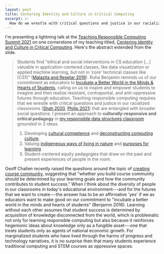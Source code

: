 ```yaml
---
layout: post
title: Centering Identity and Culture in Critical Computing
excerpt: >-
  How do we wrestle with critical questions and justice in our racialized classrooms?
---
```


I'm presenting a lightning talk at the [Teaching Responsible Computing Summit 2021](https://foundation.mozilla.org/en/blog/teaching-responsible-computing-summit-2021/) on one cornerstone of my teaching titled, [Centering Identity and Culture in Critical Computing](https://docs.google.com/presentation/d/1HBM4eo-EqYWTPyMZzZbS8bmcUeA7Hcz7heV2loP6GUM/edit?pli=1#slide=id.ge4e3f5c3d4_5_0). Here's the abstract extended from the slide.

> Students find "ethical and social interventions in CS education [...] valuable in application-centered classes, like data visualization or applied machine learning, but not in 'core' technical classes like [CS1]" ([Malazita and Resetar 2019](https://doi.org/10.1080/14626268.2019.1682616)). Ruha Benjamin reminds us of our commitment as educators to [Incubate a Better World in the Minds & Hearts of Students](https://youtu.be/9xmrJJESCt8), calling on us to inspire and empower students to imagine and then realize resistant, contrapuntal, and anti-oppressive futures through education. Teaching responsible computing requires that we wrestle with critical questions and justice in our racialized classrooms ([Shah 2020](https://youtu.be/_iCCsYR5QJY), [Philip 2021](https://youtu.be/-eTQrFPTM1Y)) that are entangled with broader social questions. I present an approach to **culturally-responsive and critical pedagogy** in [my responsible data structures classroom](https://courses.cs.washington.edu/courses/cse373/21su/) grounded in 3 ideas.
>
> 1. Developing [cultural competence](https://doi.org/10.1145/3328778.3366792) and [deconstructing computing culture](https://youtu.be/c8TQ29I8lK4).
> 1. Valuing [indigeneous ways of living in nature](https://doi.org/10.1007/s11422-007-9067-8) and [purposes for learning](https://youtu.be/MnRZcPeEAv0?t=1833).
> 1. Student-centered equity pedagogies that draw on the past and present experiences of people in the room.

Geoff Challen recently raised the questions around the topic of [creating course community](https://www.geoffreychallen.com/essays/2021-07-09-creating-course-community), suggesting that "whether you build course community should be determined by your learning goals and how the community contributes to student success." When I think about the diversity of people in our classrooms in today's educational environment---and for the futures that we want to create---the answer has to be an affirmative 'yes' if we as educators want to make good on our commitment to "incubate a better world in the minds and hearts of students" (Benjamin 2016). Learning without each other assumes that student success is determined by acquisition of knowledge disconnected from the world, which is problematic not only for learning responsible computing but also because it reinforces hegemonic ideas about knowledge only as a fungible asset---one that treats students only as agents of national economic growth. For marginalized students who have lived through the harms of progress and technology narratives, it is no surprise then that many students experience traditional computing and STEM courses as oppressive spaces.
